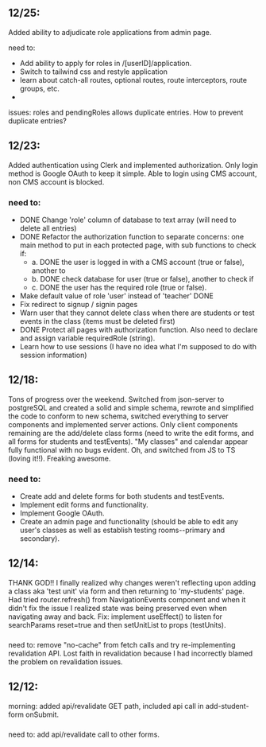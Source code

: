 ## 12/25:

Added ability to adjudicate role applications from admin page.

need to: 
- Add ability to apply for roles in /[userID]/application.
- Switch to tailwind css and restyle application
- learn about catch-all routes, optional routes, route interceptors, route groups, etc.
- 

issues: roles and pendingRoles allows duplicate entries. How to prevent duplicate entries?

## 12/23:

Added authentication using Clerk and implemented authorization. Only login method is Google OAuth to keep it simple. Able to login using CMS account, non CMS account is blocked.

### need to:

- DONE Change 'role' column of database to text array (will need to delete all entries)
- DONE Refactor the authorization function to separate concerns: one main method to put in each protected page, with sub functions to check if:
    - a. DONE the user is logged in with a CMS account (true or false), another to 
    - b. DONE check database for user (true or false), another to check if  
    - c. DONE the user has the required role (true or false). 
- Make default value of role 'user' instead of 'teacher' DONE
- Fix redirect to signup / signin pages
- Warn user that they cannot delete class when there are students or test events in the class (items must be deleted first)
- DONE Protect all pages with authorization function. Also need to declare and assign variable requiredRole (string). 
- Learn how to use sessions (I have no idea what I'm supposed to do with session information)

## 12/18: 

Tons of progress over the weekend. Switched from json-server to postgreSQL and created a solid and simple schema, rewrote and simplified the code to conform to new schema,  switched everything to server components and implemented server actions. Only client components remaining are the add/delete class forms (need to write the edit forms, and all forms for students and testEvents). "My classes" and calendar appear fully functional with no bugs evident.  Oh, and switched from JS to TS (loving it!!). Freaking awesome.

### need to:

- Create add and delete forms for both students and testEvents. 
- Implement edit forms and functionality. 
- Implement Google OAuth. 
- Create an admin page and functionality (should be able to edit any user's classes as well as establish testing rooms--primary and secondary).

## 12/14: 

THANK GOD!! I finally realized why changes weren't reflecting upon adding a class aka 'test unit' via form and then returning to 'my-students' page.  Had tried router.refresh() from NavigationEvents component and when it didn't fix the issue I realized state was being preserved even when navigating away and back. Fix: implement useEffect() to listen for searchParams reset=true and then setUnitList to props (testUnits).

### 

need to: remove "no-cache" from fetch calls and try re-implementing revalidation API. Lost faith in revalidation because I had incorrectly blamed the problem on revalidation issues. 

## 12/12:

morning: added api/revalidate GET path, included api call in add-student-form onSubmit.

### 

need to: add api/revalidate call to other forms.



